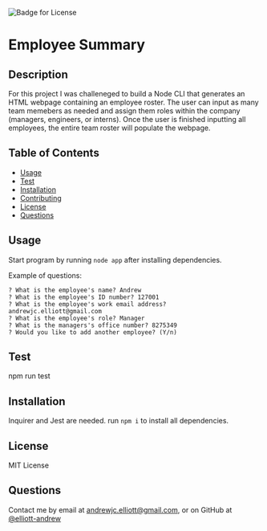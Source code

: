 
  
  ![Badge for License](https://img.shields.io/badge/License-MIT%20License-green)

  # Employee Summary
  ## Description
  For this project I was challeneged to build a Node CLI that generates an HTML webpage containing an employee roster. The user can input as many team memebers as needed and assign them roles within the company (managers, engineers, or interns). Once the user is finished inputting all employees, the entire team roster will populate the webpage.

  ## Table of Contents
  - [Usage](#Usage)
  - [Test](#Test)
  - [Installation](#Installation)
  - [Contributing](#Contributing)
  - [License](#License)
  - [Questions](#Questions)

  ## Usage
  Start program by running ```node app``` after installing dependencies.

  Example of questions:
  ```
  ? What is the employee's name? Andrew
  ? What is the employee's ID number? 127001
  ? What is the employee's work email address? andrewjc.elliott@gmail.com
  ? What is the employee's role? Manager
  ? What is the managers's office number? 8275349
  ? Would you like to add another employee? (Y/n)
  ``` 

  ## Test
  npm run test

  ## Installation
  Inquirer and Jest are needed. run ```npm i``` to install all dependencies.  

  ## License
  MIT License

  ## Questions
  Contact me by email at andrewjc.elliott@gmail.com, or on GitHub at [@elliott-andrew](https://www.github.com/elliott-andrew)